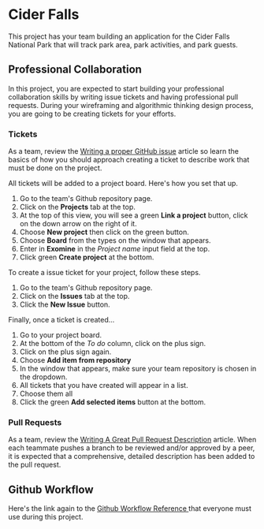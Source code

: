# Cider Falls

This project has your team building an application for the Cider Falls National Park that will track park area, park activities, and park guests.

## Professional Collaboration

In this project, you are expected to start building your professional collaboration skills by writing issue tickets and having professional pull requests. During your wireframing and algorithmic thinking design process, you are going to be creating tickets for your efforts.

### Tickets

As a team, review the [Writing a proper GitHub issue](https://medium.com/nyc-planning-digital/writing-a-proper-github-issue-97427d62a20f) article so learn the basics of how you should approach creating a ticket to describe work that must be done on the project.

All tickets will be added to a project board. Here's how you set that up.

1. Go to the team's Github repository page.
2. Click on the **Projects** tab at the top.
3. At the top of this view, you will see a green **Link a project** button, click on the down arrow on the right of it.
4. Choose **New project** then click on the green button.
5. Choose **Board** from the types on the window that appears.
6. Enter in **Exomine** in the _Project name_ input field at the top.
7. Click green **Create project** at the bottom.

To create a issue ticket for your project, follow these steps.

1. Go to the team's Github repository page.
2. Click on the **Issues** tab at the top.
3. Click the **New Issue** button.

Finally, once a ticket is created...

1. Go to your project board.
2. At the bottom of the _To do_ column, click on the plus sign.
3. Click on the plus sign again.
4. Choose **Add item from repository**
5. In the window that appears, make sure your team repository is chosen in the dropdown.
6. All tickets that you have created will appear in a list.
7. Choose them all
8. Click the green **Add selected items** button at the bottom.


### Pull Requests

As a team, review the [Writing A Great Pull Request Description](https://www.pullrequest.com/blog/writing-a-great-pull-request-description/) article. When each teammate pushes a branch to be reviewed and/or approved by a peer, it is expected that a comprehensive, detailed description has been added to the pull request.

## Github Workflow

Here's the link again to the [Github Workflow Reference ](https://gist.github.com/Valerie-Freeman/171fd7e639fcd1f9129bc79144b5f5ea) that everyone must use during this project.
